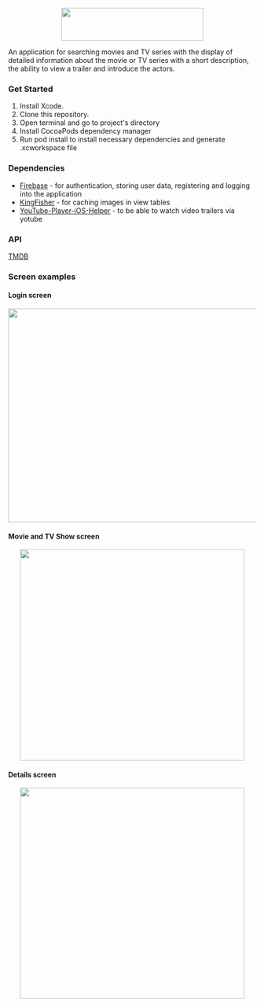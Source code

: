 <p align="center">
  <img src="https://github.com/ipv02/MyMovie/blob/main/screenshots/MyMovie%20logo.jpeg" width="289px" height="67px"/></p>
  
An application for searching movies and TV series with the display of detailed information about the movie or TV series with a short description, the ability to view a trailer and introduce the actors.

### Get Started
1. Install Xcode.
2. Clone this repository.
3. Open terminal and go to project's directory
4. Install CocoaPods dependency manager
5. Run pod install to install necessary dependencies and generate .xcworkspace file

### Dependencies
- [Firebase](https://firebase.google.com/) - for authentication, storing user data, registering and logging into the application
- [KingFisher](https://github.com/onevcat/Kingfisher) - for caching images in view tables
- [YouTube-Player-iOS-Helper](https://github.com/youtube/youtube-ios-player-helper) - to be able to watch video trailers via yotube

### API
[TMDB](https://www.themoviedb.org/)

### Screen examples
#### Login screen

<p align="center">
<img src="https://github.com/ipv02/MyMovie/blob/main/screenshots/Auth.png" width="699px" height="435px"/></p>

#### Movie and TV Show screen

<p align="center">
<img src="https://github.com/ipv02/MyMovie/blob/main/screenshots/Movie%26TV.png" width="457px" height="430px"/></p>

#### Details screen

<p align="center">
<img src="https://github.com/ipv02/MyMovie/blob/main/screenshots/Details.png" width="457px" height="430px"/></p>
